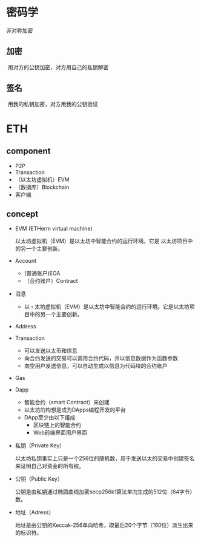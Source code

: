#  密码学

非对称加密

## 加密

​	用对方的公钥加密，对方用自己的私钥解密

## 签名

​	用我的私钥加密，对方用我的公钥验证



# ETH

## component

- P2P
- Transaction
- （以太坊虚拟机）EVM
- （数据库）Blockchain
- 客户端

## concept

- EVM (ETHerm virtual machine)

  以太坊虚拟机（EVM）是以太坊中智能合约的运行环境。它是  以太坊项目中的另一个主要创新。

- Account
  - (普通账户)EOA
  - （合约账户）Contract

- 消息
  - 以 ‹     太坊虚拟机（EVM）是以太坊中智能合约的运行环境。它是以太坊项目中的另一个主要创新。

- Address  

- Transaction
  - 可以发送以太币和信息
  - 向合约发送的交易可以调用合约代码，并以信息数据作为函数参数
  - 向空用户发送信息，可以自动生成以信息为代码块的合约账户

- Gas

- Dapp

  - 智能合约（smart Contract）来创建
  - 以太坊的构想是成为DApps编程开发的平台
  - DApp至少由以下组成
    - 区块链上的智能合约
    - Web前端界面用户界面

- 私钥（Private Key）

  以太坊私钥事实上只是一个256位的随机数，用于发送以太的交易中创建签名来证明自己对资金的所有权。

- 公钥（Public Key）

  公钥是由私钥通过椭圆曲线加密secp256k1算法单向生成的512位（64字节）数。

- 地址（Adress）

  地址是由公钥的Keccak-256单向哈希，取最后20个字节（160位）派生出来的标识符。

